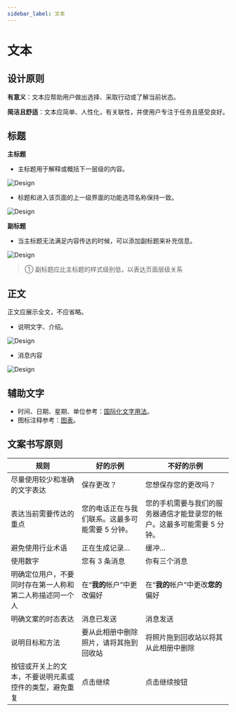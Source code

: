 ```yaml
---
sidebar_label: 文本
---
```


# 文本

## 设计原则  

**有意义**：文本应帮助用户做出选择、采取行动或了解当前状态。  

**简洁且舒适**：文本应简单、人性化，有关联性，并使用户专注于任务且感受良好。  

## 标题  

**主标题**  

- 主标题用于解释或概括下一层级的内容。  

![Design](/img/design/main-titles_1.png)

- 标题和进入该页面的上一级界面的功能选项名称保持一致。  

![Design](/img/design/998bf4ca18daf69a456a72156de3cdb9.png)

**副标题**  

- 当主标题无法满足内容传达的时候，可以添加副标题来补充信息。  

![Design](/img/design/8acd9a289a70f4c643afac7b007b5955.png)  

>① 副标题应比主标题的样式级别低，以表达页面层级关系  


## 正文  

正文应展示全文，不应省略。  

- 说明文字、介绍。  

![Design](/img/design/4f3d136ef97663a8dc4ef9d7b7026405.png)

- 消息内容  

![Design](/img/design/message-content.png)
  
## 辅助文字  

- 时间、日期、星期、单位参考：[国际化文字用法](../internationalization/regional-standards.md)。
- 图标注释参考：[图表](charts.md)。

## 文案书写原则  

| **规则**                                                 | **好的示例**                                    | **不好的示例**                                               |
| -------------------------------------------------------- | ----------------------------------------------- | ------------------------------------------------------------ |
| 尽量使用较少和准确的文字表达                             | 保存更改？                                      | 您想保存您的更改吗？                                         |
| 表达当前需要传达的重点                                   | 您的电话正在与我们联系。这最多可能需要 5 分钟。 | 您的手机需要与我们的服务器通信才能登录您的帐户。这最多可能需要 5 分钟。 |
| 避免使用行业术语                                         | 正在生成记录…                                   | 缓冲…                                                        |
| 使用数字                                                 | 您有 3 条消息                                   | 你有三个消息                                                 |
| 明确定位用户，不要同时存在第一人称和第二人称描述同一个人 | 在“**我的**帐户”中更改偏好                      | 在“**我的**帐户”中更改**您的**偏好                           |
| 明确文案的时态表达                                       | 消息已发送                                      | 消息发送                                                     |
| 说明目标和方法                                           | 要从此相册中删除照片，请将其拖到回收站          | 将照片拖到回收站以将其从此相册中删除                         |
| 按钮或开关上的文本，不要说明元素或控件的类型，避免重复   | 点击继续                                        | 点击继续按钮                                                 |
